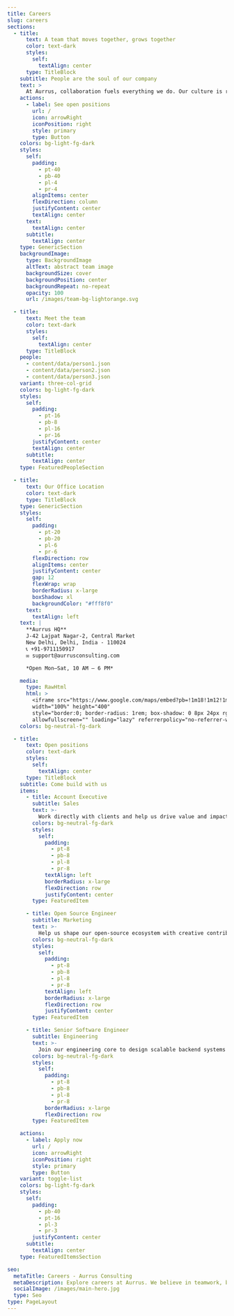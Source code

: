 ```yaml
---
title: Careers
slug: careers
sections:
  - title:
      text: A team that moves together, grows together
      color: text-dark
      styles:
        self:
          textAlign: center
      type: TitleBlock
    subtitle: People are the soul of our company
    text: >
      At Aurrus, collaboration fuels everything we do. Our culture is rooted in trust, creativity, and bold ambition — and we believe in empowering each individual to shape not only their role, but the future of the company.
    actions:
      - label: See open positions
        url: /
        icon: arrowRight
        iconPosition: right
        style: primary
        type: Button
    colors: bg-light-fg-dark
    styles:
      self:
        padding:
          - pt-40
          - pb-40
          - pl-4
          - pr-4
        alignItems: center
        flexDirection: column
        justifyContent: center
        textAlign: center
      text:
        textAlign: center
      subtitle:
        textAlign: center
    type: GenericSection
    backgroundImage:
      type: BackgroundImage
      altText: abstract team image
      backgroundSize: cover
      backgroundPosition: center
      backgroundRepeat: no-repeat
      opacity: 100
      url: /images/team-bg-lightorange.svg

  - title:
      text: Meet the team
      color: text-dark
      styles:
        self:
          textAlign: center
      type: TitleBlock
    people:
      - content/data/person1.json
      - content/data/person2.json
      - content/data/person3.json
    variant: three-col-grid
    colors: bg-light-fg-dark
    styles:
      self:
        padding:
          - pt-16
          - pb-8
          - pl-16
          - pr-16
        justifyContent: center
        textAlign: center
      subtitle:
        textAlign: center
    type: FeaturedPeopleSection

  - title:
      text: Our Office Location
      color: text-dark
      type: TitleBlock
    type: GenericSection
    styles:
      self:
        padding:
          - pt-20
          - pb-20
          - pl-6
          - pr-6
        flexDirection: row
        alignItems: center
        justifyContent: center
        gap: 12
        flexWrap: wrap
        borderRadius: x-large
        boxShadow: xl
        backgroundColor: "#fff8f0"
      text:
        textAlign: left
    text: |
      **Aurrus HQ**  
      J-42 Lajpat Nagar-2, Central Market  
      New Delhi, Delhi, India - 110024  
      📞 +91-9711150917  
      ✉️ support@aurrusconsulting.com  

      *Open Mon–Sat, 10 AM – 6 PM*

    media:
      type: RawHtml
      html: >
        <iframe src="https://www.google.com/maps/embed?pb=!1m18!1m12!1m3!1d3504.0501091289057!2d77.24076807432647!3d28.568257975699936!2m3!1f0!2f0!3f0!3m2!1i1024!2i768!4f13.1!3m3!1m2!1s0x390ce3b2808ffe1b%3A0xec1f022224013392!2sJ-42%2C%20near%20Home%20Saaz%2C%20Block%20J%2C%20Lajpat%20Nagar%20II%2C%20Lajpat%20Nagar%2C%20New%20Delhi%2C%20Delhi%20110024!5e0!3m2!1sen!2sin!4v1751796978098!5m2!1sen!2sin"
        width="100%" height="400"
        style="border:0; border-radius: 1rem; box-shadow: 0 8px 24px rgba(0,0,0,0.1); max-width: 600px;"
        allowfullscreen="" loading="lazy" referrerpolicy="no-referrer-when-downgrade"></iframe>
    colors: bg-neutral-fg-dark

  - title:
      text: Open positions
      color: text-dark
      styles:
        self:
          textAlign: center
      type: TitleBlock
    subtitle: Come build with us
    items:
      - title: Account Executive
        subtitle: Sales
        text: >-
          Work directly with clients and help us drive value and impact through tailored solutions and communication.
        colors: bg-neutral-fg-dark
        styles:
          self:
            padding:
              - pt-8
              - pb-8
              - pl-8
              - pr-8
            textAlign: left
            borderRadius: x-large
            flexDirection: row
            justifyContent: center
        type: FeaturedItem

      - title: Open Source Engineer
        subtitle: Marketing
        text: >-
          Help us shape our open-source ecosystem with creative contributions and build our developer community.
        colors: bg-neutral-fg-dark
        styles:
          self:
            padding:
              - pt-8
              - pb-8
              - pl-8
              - pr-8
            textAlign: left
            borderRadius: x-large
            flexDirection: row
            justifyContent: center
        type: FeaturedItem

      - title: Senior Software Engineer
        subtitle: Engineering
        text: >-
          Join our engineering core to design scalable backend systems and next-gen frontend tools at global scale.
        colors: bg-neutral-fg-dark
        styles:
          self:
            padding:
              - pt-8
              - pb-8
              - pl-8
              - pr-8
            borderRadius: x-large
            flexDirection: row
        type: FeaturedItem

    actions:
      - label: Apply now
        url: /
        icon: arrowRight
        iconPosition: right
        style: primary
        type: Button
    variant: toggle-list
    colors: bg-light-fg-dark
    styles:
      self:
        padding:
          - pb-40
          - pt-16
          - pl-3
          - pr-3
        justifyContent: center
      subtitle:
        textAlign: center
    type: FeaturedItemsSection

seo:
  metaTitle: Careers - Aurrus Consulting
  metaDescription: Explore careers at Aurrus. We believe in teamwork, bold ideas, and growing together.
  socialImage: /images/main-hero.jpg
  type: Seo
type: PageLayout
---
```

